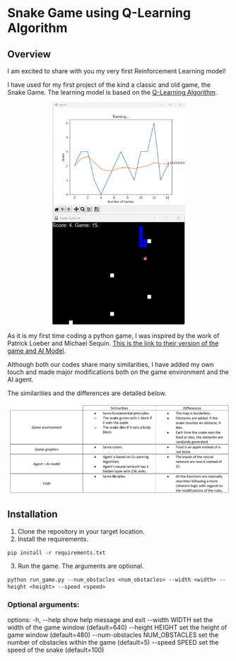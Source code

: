 # Snake Game using Q-Learning Algorithm
## Overview

I am excited to share with you my very first Reinforcement Learning model! 


I have used for my first project of the kind a classic and old game, the Snake Game. The learning model is based on the [Q-Learning Algorithm](https://en.wikipedia.org/wiki/Q-learning). 

<p float="left", align="middle">
    <img width="300" height="250" src="screenshots/snake_game_plot.gif">
    <img width="300" height="250" src="screenshots/snake_game.gif">
</p>

As it is my first time coding a python game, I was inspired by the work of Patrick Loeber and Michael Sequin. [This is the link to their version of the game and AI Model](https://github.com/python-engineer/snake-ai-pytorch). 

Although both our codes share many similarities, I have added my own touch and made major modifications both on the game environment and the AI agent.

The similarities and the differences are detailed below.

![Table of game similarities and differences](screenshots/table%20of%20similarities.jpg)


## Installation

1. Clone the repository in your target location.
2. Install the requirements.
```
pip install -r requirements.txt
```
3. Run the game. The arguments are optional.
```
python run_game.py --num_obstacles <num_obstacles> --width <width> --height <height> --speed <speed>
```

### Optional arguments:
options:
  -h, --help                        show help message and exit
  --width WIDTH                     set the width of the game window (default=640)
  --height HEIGHT                   set the height of game window (default=480)
  --num-obstacles NUM_OBSTACLES     set the number of obstacles within the game (default=5)
  --speed SPEED                     set the speed of the snake (default=100)

